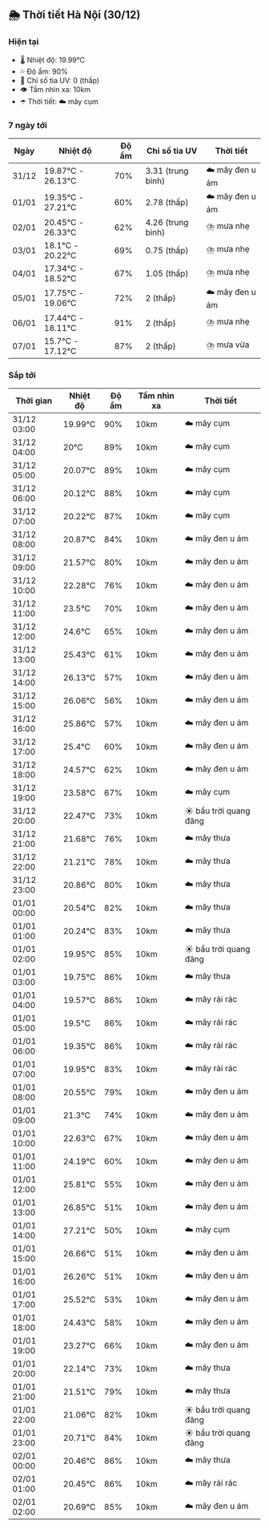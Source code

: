 ## 🌦️ Thời tiết Hà Nội (30/12)

### Hiện tại

- 🌡️ Nhiệt độ: 19.99℃
- 💦 Độ ẩm: 90%
- 🌟 Chỉ số tia UV: 0 (thấp)
- 👁️ Tầm nhìn xa: 10km
- ☂️ Thời tiết: ☁️ mây cụm

### 7 ngày tới

| Ngày | Nhiệt độ | Độ ẩm | Chỉ số tia UV | Thời tiết |
| --- | --- | --- | --- | --- |
| 31/12 | 19.87℃ - 26.13℃ | 70% | 3.31 (trung bình) | ☁️ mây đen u ám |
| 01/01 | 19.35℃ - 27.21℃ | 60% | 2.78 (thấp) | ☁️ mây đen u ám |
| 02/01 | 20.45℃ - 26.33℃ | 62% | 4.26 (trung bình) | ⛈️ mưa nhẹ |
| 03/01 | 18.1℃ - 20.22℃ | 69% | 0.75 (thấp) | ⛈️ mưa nhẹ |
| 04/01 | 17.34℃ - 18.52℃ | 67% | 1.05 (thấp) | ⛈️ mưa nhẹ |
| 05/01 | 17.75℃ - 19.06℃ | 72% | 2 (thấp) | ☁️ mây đen u ám |
| 06/01 | 17.44℃ - 18.11℃ | 91% | 2 (thấp) | ⛈️ mưa nhẹ |
| 07/01 | 15.7℃ - 17.12℃ | 87% | 2 (thấp) | ⛈️ mưa vừa |

### Sắp tới

| Thời gian | Nhiệt độ | Độ ẩm | Tầm nhìn xa | Thời tiết |
| --- | --- | --- | --- | --- |
| 31/12 03:00 | 19.99℃ | 90% | 10km | ☁️ mây cụm |
| 31/12 04:00 | 20℃ | 89% | 10km | ☁️ mây cụm |
| 31/12 05:00 | 20.07℃ | 89% | 10km | ☁️ mây cụm |
| 31/12 06:00 | 20.12℃ | 88% | 10km | ☁️ mây cụm |
| 31/12 07:00 | 20.22℃ | 87% | 10km | ☁️ mây cụm |
| 31/12 08:00 | 20.87℃ | 84% | 10km | ☁️ mây đen u ám |
| 31/12 09:00 | 21.57℃ | 80% | 10km | ☁️ mây đen u ám |
| 31/12 10:00 | 22.28℃ | 76% | 10km | ☁️ mây đen u ám |
| 31/12 11:00 | 23.5℃ | 70% | 10km | ☁️ mây đen u ám |
| 31/12 12:00 | 24.6℃ | 65% | 10km | ☁️ mây đen u ám |
| 31/12 13:00 | 25.43℃ | 61% | 10km | ☁️ mây đen u ám |
| 31/12 14:00 | 26.13℃ | 57% | 10km | ☁️ mây đen u ám |
| 31/12 15:00 | 26.06℃ | 56% | 10km | ☁️ mây đen u ám |
| 31/12 16:00 | 25.86℃ | 57% | 10km | ☁️ mây đen u ám |
| 31/12 17:00 | 25.4℃ | 60% | 10km | ☁️ mây đen u ám |
| 31/12 18:00 | 24.57℃ | 62% | 10km | ☁️ mây đen u ám |
| 31/12 19:00 | 23.58℃ | 67% | 10km | ☁️ mây cụm |
| 31/12 20:00 | 22.47℃ | 73% | 10km | ☀️ bầu trời quang đãng |
| 31/12 21:00 | 21.68℃ | 76% | 10km | ☁️ mây thưa |
| 31/12 22:00 | 21.21℃ | 78% | 10km | ☁️ mây thưa |
| 31/12 23:00 | 20.86℃ | 80% | 10km | ☁️ mây thưa |
| 01/01 00:00 | 20.54℃ | 82% | 10km | ☁️ mây thưa |
| 01/01 01:00 | 20.24℃ | 83% | 10km | ☁️ mây thưa |
| 01/01 02:00 | 19.95℃ | 85% | 10km | ☀️ bầu trời quang đãng |
| 01/01 03:00 | 19.75℃ | 86% | 10km | ☁️ mây thưa |
| 01/01 04:00 | 19.57℃ | 86% | 10km | ☁️ mây rải rác |
| 01/01 05:00 | 19.5℃ | 86% | 10km | ☁️ mây rải rác |
| 01/01 06:00 | 19.35℃ | 86% | 10km | ☁️ mây rải rác |
| 01/01 07:00 | 19.95℃ | 83% | 10km | ☁️ mây rải rác |
| 01/01 08:00 | 20.55℃ | 79% | 10km | ☁️ mây đen u ám |
| 01/01 09:00 | 21.3℃ | 74% | 10km | ☁️ mây đen u ám |
| 01/01 10:00 | 22.63℃ | 67% | 10km | ☁️ mây đen u ám |
| 01/01 11:00 | 24.19℃ | 60% | 10km | ☁️ mây đen u ám |
| 01/01 12:00 | 25.81℃ | 55% | 10km | ☁️ mây đen u ám |
| 01/01 13:00 | 26.85℃ | 51% | 10km | ☁️ mây đen u ám |
| 01/01 14:00 | 27.21℃ | 50% | 10km | ☁️ mây cụm |
| 01/01 15:00 | 26.66℃ | 51% | 10km | ☁️ mây đen u ám |
| 01/01 16:00 | 26.26℃ | 51% | 10km | ☁️ mây đen u ám |
| 01/01 17:00 | 25.52℃ | 53% | 10km | ☁️ mây đen u ám |
| 01/01 18:00 | 24.43℃ | 58% | 10km | ☁️ mây đen u ám |
| 01/01 19:00 | 23.27℃ | 66% | 10km | ☁️ mây đen u ám |
| 01/01 20:00 | 22.14℃ | 73% | 10km | ☁️ mây thưa |
| 01/01 21:00 | 21.51℃ | 79% | 10km | ☁️ mây thưa |
| 01/01 22:00 | 21.06℃ | 82% | 10km | ☀️ bầu trời quang đãng |
| 01/01 23:00 | 20.71℃ | 84% | 10km | ☀️ bầu trời quang đãng |
| 02/01 00:00 | 20.46℃ | 86% | 10km | ☁️ mây thưa |
| 02/01 01:00 | 20.45℃ | 86% | 10km | ☁️ mây rải rác |
| 02/01 02:00 | 20.69℃ | 85% | 10km | ☁️ mây đen u ám |
